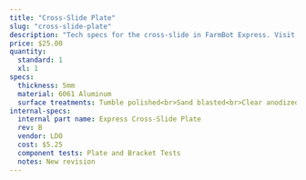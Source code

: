 ```yaml
---
title: "Cross-Slide Plate"
slug: "cross-slide-plate"
description: "Tech specs for the cross-slide in FarmBot Express. Visit [our shop](http://shop.farm.bot) to purchase parts."
price: $25.00
quantity:
  standard: 1
  xl: 1
specs:
  thickness: 5mm
  material: 6061 Aluminum
  surface treatments: Tumble polished<br>Sand blasted<br>Clear anodized
internal-specs:
  internal part name: Express Cross-Slide Plate
  rev: B
  vendor: LDO
  cost: $5.25
  component tests: Plate and Bracket Tests
  notes: New revision
---
```

